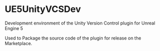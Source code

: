 # UE5UnityVCSDev

Development environment of the Unity Version Control plugin for Unreal Engine 5

Used to Package the source code of the plugin for release on the Marketplace. 
